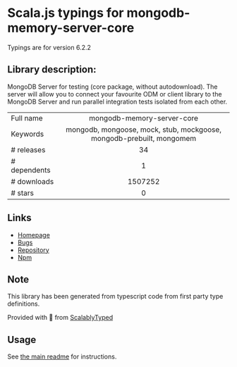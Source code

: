 
# Scala.js typings for mongodb-memory-server-core

Typings are for version 6.2.2

## Library description:
MongoDB Server for testing (core package, without autodownload). The server will allow you to connect your favourite ODM or client library to the MongoDB Server and run parallel integration tests isolated from each other.

|                    |                 |
| ------------------ | :-------------: |
| Full name          | mongodb-memory-server-core |
| Keywords           | mongodb, mongoose, mock, stub, mockgoose, mongodb-prebuilt, mongomem |
| # releases         | 34 |
| # dependents       | 1 |
| # downloads        | 1507252 |
| # stars            | 0 |

## Links
- [Homepage](https://github.com/nodkz/mongodb-memory-server)
- [Bugs](https://github.com/nodkz/mongodb-memory-server/issues)
- [Repository](https://github.com/nodkz/mongodb-memory-server)
- [Npm](https://www.npmjs.com/package/mongodb-memory-server-core)
    


## Note
This library has been generated from typescript code from first party type definitions.

Provided with :purple_heart: from [ScalablyTyped](https://github.com/oyvindberg/ScalablyTyped)

## Usage
See [the main readme](../../readme.md) for instructions.


